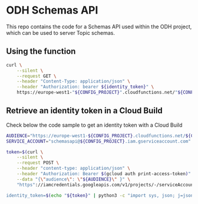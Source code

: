 # ODH Schemas API

This repo contains the code for a Schemas API used within the ODH project, which can be used to server Topic schemas.

## Using the function
~~~bash
curl \
    --silent \
    --request GET \
    --header "Content-Type: application/json" \
    --header "Authorization: bearer ${identity_token}" \
    https://europe-west1-"${CONFIG_PROJECT}".cloudfunctions.net/"${CONFIG_PROJECT}"-schemasapi/schemas/[TOPIC_NAME]")
~~~

## Retrieve an identity token in a Cloud Build
Check below the code sample to get an identity token with a Cloud Build

~~~bash
AUDIENCE="https://europe-west1-${CONFIG_PROJECT}.cloudfunctions.net/${CONFIG_PROJECT}-schemasapi"
SERVICE_ACCOUNT="schemasapi@${CONFIG_PROJECT}.iam.gserviceaccount.com"

token=$(curl \
    --silent \
    --request POST \
    --header "content-type: application/json" \
    --header "Authorization: Bearer $(gcloud auth print-access-token)" \
    --data "{\"audience\": \"${AUDIENCE}\" }" \
    "https"://iamcredentials.googleapis.com/v1/projects/-/serviceAccounts/${SERVICE_ACCOUNT}:generateIdToken")

identity_token=$(echo "${token}" | python3 -c "import sys, json; j=json.loads(sys.stdin.read()); print(j['token'])")
~~~
